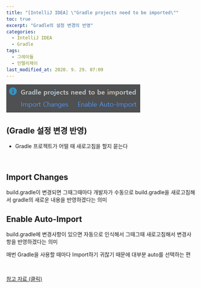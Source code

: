 ```yaml
---
title: "[IntelliJ IDEA] \"Gradle projects need to be imported\""
toc: true
excerpt: "Gradle의 설정 변경의 반영"
categories:
  - IntelliJ IDEA
  - Gradle
tags:
  - 그레이들
  - 인텔리제이
last_modified_at: 2020. 9. 29. 07:09
---
```


![](https://github.com/gyumeen/blog-images/blob/main/2021/01/gradle_imported/gradle_imported.png?raw=true)

## (Gradle 설정 변경 반영)  

- Gradle 프로젝트가 어떨 때 새로고침을 할지 묻는다

<br/>

## Import Changes 

build.gradle이 변경되면 그때그때마다 개발자가 수동으로 build.gradle을 새로고침해서 gradle의 새로운 내용을 반영하겠다는 의미

## Enable Auto-Import

build.gradle에 변경사항이 있으면 자동으로 인식해서 그때그때 새로고침해서 변경사항을 반영하겠다는 의미

매번 Gradle을 사용할 때마다 Import하기 귀찮기 때문에 대부분 auto를 선택하는 편

<br/>

[<U>참고 자료 (클릭)</U>](https://www.inflearn.com/course/intellij-guide)
